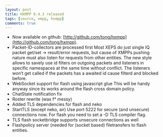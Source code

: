 ```yaml
---
layout: post
title: HXMPP 0.4.3 released
tags: [source, xmpp, hxmpp]
comments: true
---
```


* Now available on github: [http://github.com/tong/hxmpp](http://github.com/tong/hxmpp).
* Packet-ID-collectors are processed first 
 Most XEPS do just single IQ packet get/set -> result/error requests, but cause of XMPPs pushing nature must also listen for requests from other entities.
 The new style allows to savely use id filters on outgoing packets and listeners in specific namespaces at the same time without conflict.
 The listeners won’t get called if the packets has a awaited id cause filterd and blocked before.
* WebSocket support for flash using javascript glue
This will be handy anyway since its works around the flash cross domain policy.</li>
* ChatState notification fix</li>
* Roster rewrite (was f* messy)</li>
* Added TLS dependencies for flash and neko</li>
* StartTLS (except neko, air)
 Use port 5222 for secure (and unsecure) connections now.
 For flash you need to set a -D TLS compiler flag.
* TLS flash socketbridge supports unsecure connections as well</li>
* Flashpolicy server (needed for (socket based) filetransfers to flash entities.
